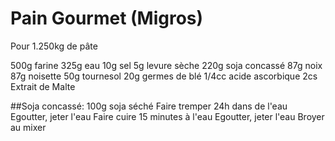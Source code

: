 # Pain Gourmet (Migros)

Pour 1.250kg de pâte

500g farine
325g eau
10g  sel
5g   levure sèche
220g soja concassé
87g  noix
87g  noisette
50g  tournesol
20g  germes de blé
1/4cc acide ascorbique
2cs   Extrait de Malte

##Soja concassé:
100g soja séché				Faire tremper 24h dans de l'eau
					Egoutter, jeter l'eau
					Faire cuire 15 minutes à l'eau
					Egoutter, jeter l'eau
					Broyer au mixer


